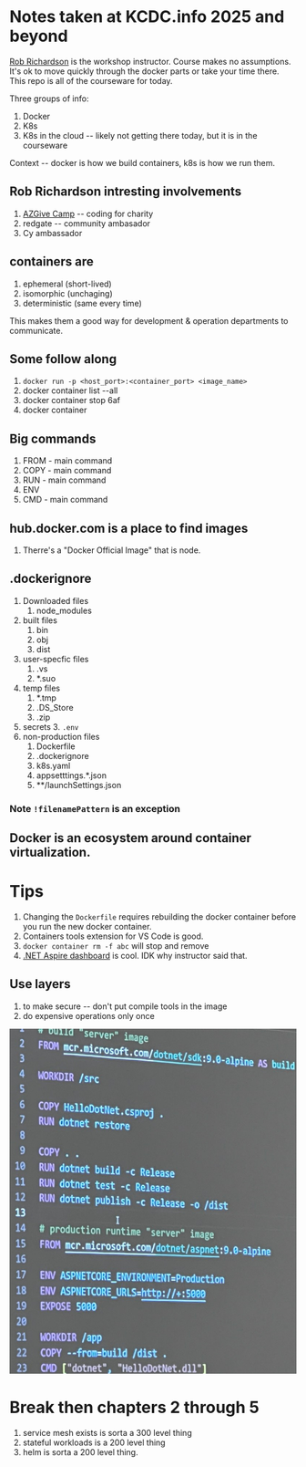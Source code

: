 # Notes taken at KCDC.info 2025 and beyond

[Rob Richardson](https://github.com/robrich) is the workshop instructor.  Course makes no assumptions.   It's ok to move quickly through the docker parts or take your time there.  This repo is all of the courseware for today.

Three groups of info:
1. Docker
2. K8s
3. K8s in the cloud -- likely not getting there today, but it is in the courseware


Context -- docker is how we build containers, k8s is how we run them.

## Rob Richardson intresting involvements

1. [AZGive Camp](https://www.azgivecamp.org/) -- coding for charity
1. redgate -- community ambasador
1. Cy ambassador

## containers are
1. ephemeral (short-lived)
1. isomorphic (unchaging)
1. deterministic (same every time)

This makes them a good way for development & operation departments to communicate.

## Some follow along

1. `docker run -p <host_port>:<container_port> <image_name>`
1. docker container list --all 
1. docker container stop 6af
1. docker container

## Big commands
1. FROM - main command
2. COPY - main command
3. RUN - main command
4. ENV
5. CMD - main command

## hub.docker.com is a place to find images
1. Therre's a "Docker Official Image" that is node.  


## .dockerignore
1. Downloaded files
   1. node_modules
1. built files
   1. bin
   2. obj
   3. dist
1. user-specfic files
   1. .vs
   2. *.suo
1. temp files
   1. *.tmp
   2. .DS_Store
   3. .zip
1. secrets
   3. `.env`
1. non-production files
   1. Dockerfile
   2. .dockerignore
   3. k8s.yaml
   4. appsetttings.*.json
   4. **/launchSettings.json

### Note `!filenamePattern` is an exception

## Docker is an ecosystem around container virtualization.  

# Tips
1. Changing the `Dockerfile` requires rebuilding the docker container before you run the new docker container.
1. Containers tools extension for VS Code is good.
1. `docker container rm -f abc` will stop and remove
1. [.NET Aspire dashboard](https://learn.microsoft.com/en-us/dotnet/aspire/fundamentals/dashboard/overview?tabs=bash) is cool.  IDK why instructor said that.


## Use layers 
1. to make secure  -- don't put compile tools in the image
2. do expensive operations only once

![alt text](image.png)

# Break then chapters 2 through 5

1. service mesh exists is sorta a 300 level thing
1. stateful workloads is a 200 level thing
2. helm is sorta a 200 level thing.



